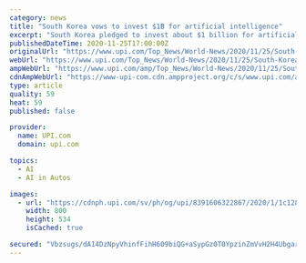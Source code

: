 ```yaml
---
category: news
title: "South Korea vows to invest $1B for artificial intelligence"
excerpt: "South Korea pledged to invest about $1 billion for artificial intelligence in semiconductor manufacturing to build on the nation's success developing computer chips to power economic growth."
publishedDateTime: 2020-11-25T17:00:00Z
originalUrl: "https://www.upi.com/Top_News/World-News/2020/11/25/South-Korea-vows-to-invest-1B-for-artificial-intelligence/8391606322867/"
webUrl: "https://www.upi.com/Top_News/World-News/2020/11/25/South-Korea-vows-to-invest-1B-for-artificial-intelligence/8391606322867/"
ampWebUrl: "https://www.upi.com/amp/Top_News/World-News/2020/11/25/South-Korea-vows-to-invest-1B-for-artificial-intelligence/8391606322867/"
cdnAmpWebUrl: "https://www-upi-com.cdn.ampproject.org/c/s/www.upi.com/amp/Top_News/World-News/2020/11/25/South-Korea-vows-to-invest-1B-for-artificial-intelligence/8391606322867/"
type: article
quality: 59
heat: 59
published: false

provider:
  name: UPI.com
  domain: upi.com

topics:
  - AI
  - AI in Autos

images:
  - url: "https://cdnph.upi.com/sv/ph/og/upi/8391606322867/2020/1/1c12851c5465c1e71ce7f129bbfa0e67/v1.5/South-Korea-vows-to-invest-1B-for-artificial-intelligence.jpg"
    width: 800
    height: 534
    isCached: true

secured: "Vbzsugs/dA14DzNpyVhinfFihH609biQG+aSypGz0T0YpzinZmVvH2H4UbgarkP6pyuYswWy+D/t5VvLoQQ6k5GN3Kb7veJdBXLenOWlayF3cV02O4+/ChoynTA82Ql9vlSWMESOyatwzT4DYpUME93C+UdEfKmbwIAE3BlU7490QRqGq1zB6fWTcdAVSJ5hdXx9SA9W7MriyFcUBG/jUuvyOnG2f5FXMEbASzVom8ZuMfGyhsOgjghyr+4cyl22i37+zkjHepVz4+YIjUIn5lxJgWBgZ0C4dWdqZ3vBKRx9vDVGkul1lBQXMccB6gIaoLt/WMXwO62twjAhQYUk3H01BN9w1DMSZYIP1iE1deM=;9YOMCXRCG93oUcCH+tDclA=="
---
```


